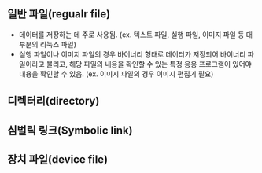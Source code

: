 ## 일반 파일(regualr file)

- 데이터를 저장하는 데 주로 사용됨. (ex. 텍스트 파일, 실행 파일, 이미지 파일 등 대부분의 리눅스 파일)
- 실행 파일이나 이미지 파일의 경우 바이너리 형태로 데이터가 저장되어 바이너리 파일이라고 불리고, 해당 파일의 내용을 확인할 수 있는 특정 응용 프로그램이 있어야 내용을 확인할 수 있음. (ex. 이미지 파일의 경우 이미지 편집기 필요)

## 디렉터리(directory)

## 심벌릭 링크(Symbolic link)

## 장치 파일(device file)